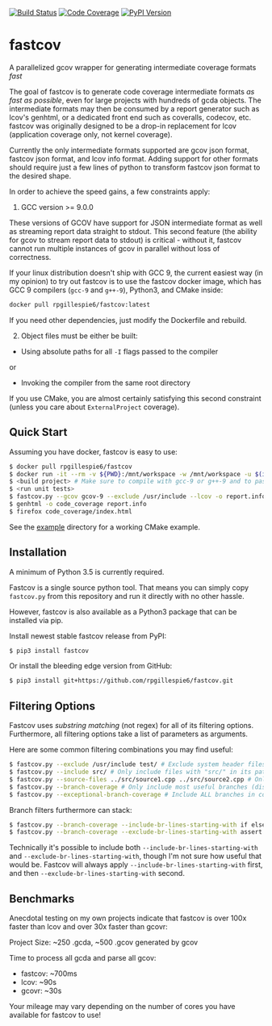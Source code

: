 [![Build Status](https://travis-ci.com/RPGillespie6/fastcov.svg?branch=master)](https://travis-ci.com/RPGillespie6/fastcov)
[![Code Coverage](https://img.shields.io/codecov/c/github/rpgillespie6/fastcov.svg)](https://codecov.io/gh/RPGillespie6/fastcov)
[![PyPI Version](https://img.shields.io/pypi/v/fastcov.svg)](https://pypi.org/project/fastcov/)

# fastcov
A parallelized gcov wrapper for generating intermediate coverage formats *fast*

The goal of fastcov is to generate code coverage intermediate formats *as fast as possible*, even for large projects with hundreds of gcda objects. The intermediate formats may then be consumed by a report generator such as lcov's genhtml, or a dedicated front end such as coveralls, codecov, etc. fastcov was originally designed to be a drop-in replacement for lcov (application coverage only, not kernel coverage).

Currently the only intermediate formats supported are gcov json format, fastcov json format, and lcov info format. Adding support for other formats should require just a few lines of python to transform fastcov json format to the desired shape.

In order to achieve the speed gains, a few constraints apply:

1. GCC version >= 9.0.0

These versions of GCOV have support for JSON intermediate format as well as streaming report data straight to stdout. This second feature (the ability for gcov to stream report data to stdout) is critical - without it, fastcov cannot run multiple instances of gcov in parallel without loss of correctness.

If your linux distribution doesn't ship with GCC 9, the current easiest way (in my opinion) to try out fastcov is to use the fastcov docker image, which has GCC 9 compilers (`gcc-9` and `g++-9`), Python3, and CMake inside:

```bash
docker pull rpgillespie6/fastcov:latest
```

If you need other dependencies, just modify the Dockerfile and rebuild.

2. Object files must be either be built:

- Using absolute paths for all `-I` flags passed to the compiler

or

- Invoking the compiler from the same root directory

If you use CMake, you are almost certainly satisfying this second constraint (unless you care about `ExternalProject` coverage).

## Quick Start

Assuming you have docker, fastcov is easy to use:

```bash
$ docker pull rpgillespie6/fastcov
$ docker run -it --rm -v ${PWD}:/mnt/workspace -w /mnt/workspace -u $(id -u ${USER}):$(id -g ${USER}) rpgillespie6/fastcov
$ <build project> # Make sure to compile with gcc-9 or g++-9 and to pass "-g -O0 -fprofile-arcs -ftest-coverage" to all gcc/g++ statements
$ <run unit tests>
$ fastcov.py --gcov gcov-9 --exclude /usr/include --lcov -o report.info
$ genhtml -o code_coverage report.info
$ firefox code_coverage/index.html
```

See the [example](example/) directory for a working CMake example.

## Installation

A minimum of Python 3.5 is currently required.

Fastcov is a single source python tool. That means you can simply copy `fastcov.py` from this repository and run it directly with no other hassle.

However, fastcov is also available as a Python3 package that can be installed via pip.

Install newest stable fastcov release from PyPI:

```bash
$ pip3 install fastcov
```

Or install the bleeding edge version from GitHub:

```bash
$ pip3 install git+https://github.com/rpgillespie6/fastcov.git
```

## Filtering Options

Fastcov uses *substring matching* (not regex) for all of its filtering options. Furthermore, all filtering options take a list of parameters as arguments.

Here are some common filtering combinations you may find useful:

```bash
$ fastcov.py --exclude /usr/include test/ # Exclude system header files and test files from final report
$ fastcov.py --include src/ # Only include files with "src/" in its path in the final report
$ fastcov.py --source-files ../src/source1.cpp ../src/source2.cpp # Only include exactly ../src/source1.cpp and ../src/source2.cpp in the final rpeort
$ fastcov.py --branch-coverage # Only include most useful branches (discards exceptional branches and initializer list branches)
$ fastcov.py --exceptional-branch-coverage # Include ALL branches in coverage report
```

Branch filters furthermore can stack:

```bash
$ fastcov.py --branch-coverage --include-br-lines-starting-with if else       # Only include branch coverage for lines starting with "if" or "else"
$ fastcov.py --branch-coverage --exclude-br-lines-starting-with assert ASSERT # Don't include coverage for lines starting with "assert" or "ASSERT"
```

Technically it's possible to include both `--include-br-lines-starting-with` and `--exclude-br-lines-starting-with`, though I'm not sure how useful that would be. Fastcov will always apply `--include-br-lines-starting-with` first, and then `--exclude-br-lines-starting-with` second.

## Benchmarks

Anecdotal testing on my own projects indicate that fastcov is over 100x faster than lcov and over 30x faster than gcovr:

Project Size: ~250 .gcda, ~500 .gcov generated by gcov

Time to process all gcda and parse all gcov:

- fastcov: ~700ms
- lcov:    ~90s
- gcovr:   ~30s

Your mileage may vary depending on the number of cores you have available for fastcov to use!